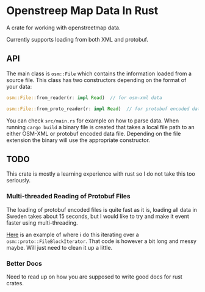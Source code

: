 # Openstreep Map Data In Rust

A crate for working with openstreetmap data.

Currently supports loading from both XML and protobuf.


## API

The main class is `osm::File` which contains the information loaded from a source file. This class has two constructors depending on the format of your data:

```rust
osm::File::from_reader(r: impl Read)  // for osm-xml data
```

```rust
osm::File::from_proto_reader(r: impl Read)  // for protobuf encoded data
```

You can check `src/main.rs` for example on how to parse data. When running `cargo build` a binary file is created that takes a local file path to an either OSM-XML or protobuf encoded data file. Depending on the file extension the binary will use the appropriate constructor.

## TODO

This crate is mostly a learning experience with rust so I do not take this too seriously.

### Multi-threaded Reading of Protobuf Files

The loading of protobuf encoded files is quite fast as it is, loading all data in Sweden takes about 15 seconds, but I would like to try and make it event faster using multi-threading.

[Here](https://github.com/ximonsson/osm2parquet/blob/2663da5dfeff2fca8b8c3181309c52bf4fe97050/src/main.rs#L5-L184) is an example of where i do this iterating over a `osm::proto::FileBlockIterator`. That code is however a bit long and messy maybe. Will just need to clean it up a little.

### Better Docs

Need to read up on how you are supposed to write good docs for rust crates.
